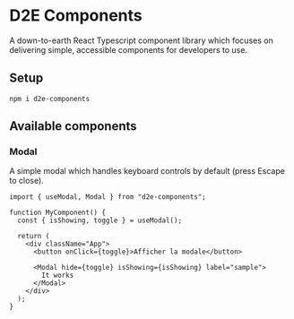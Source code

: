 # D2E Components

A down-to-earth React Typescript component library which focuses on delivering simple, accessible components for developers to use.

## Setup

`npm i d2e-components`

## Available components

### Modal

A simple modal which handles keyboard controls by default (press Escape to close).

```tsx
import { useModal, Modal } from "d2e-components";

function MyComponent() {
  const { isShowing, toggle } = useModal();

  return (
    <div className="App">
      <button onClick={toggle}>Afficher la modale</button>

      <Modal hide={toggle} isShowing={isShowing} label="sample">
        It works
      </Modal>
    </div>
  );
}
```
